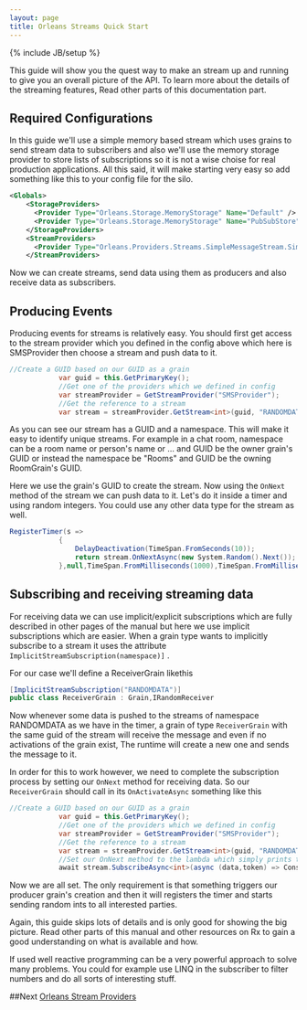 ```yaml
---
layout: page
title: Orleans Streams Quick Start
---
```

{% include JB/setup %}

This guide will show you the quest way to make an stream up and running to give you an overall picture of the API. 
To learn more about the details of the streaming features, Read other parts of this documentation part.

## Required Configurations

In this guide we'll use a simple memory based stream which uses grains to send stream data to subscribers and also we'll use the memory storage provider to store lists of subscriptions so it is not a wise choise for real production applications.
All this said, it will make starting very easy so add something like this to your config file for the silo.

``` xml
<Globals>
    <StorageProviders>
      <Provider Type="Orleans.Storage.MemoryStorage" Name="Default" />
      <Provider Type="Orleans.Storage.MemoryStorage" Name="PubSubStore" />
    </StorageProviders>
    <StreamProviders>
      <Provider Type="Orleans.Providers.Streams.SimpleMessageStream.SimpleMessageStreamProvider" Name="SMSProvider"/>
    </StreamProviders>
```

Now we can create streams, send data using them as producers and also receive data as subscribers.

## Producing Events
Producing events for streams is relatively easy. You should first get access to the stream provider which you defined in the config above which here is SMSProvider then choose a stream and push data to it.

``` csharp
//Create a GUID based on our GUID as a grain
            var guid = this.GetPrimaryKey();
            //Get one of the providers which we defined in config
            var streamProvider = GetStreamProvider("SMSProvider");
            //Get the reference to a stream
            var stream = streamProvider.GetStream<int>(guid, "RANDOMDATA");
```

As you can see our stream has a GUID and a namespace. This will make it easy to identify unique streams. For example in a chat room, namespace can be a room name or person's name or ... and GUID be the owner grain's GUID or instead the namespace be "Rooms" and GUID be the owning RoomGrain's GUID.

Here we use the grain's GUID to create the stream. Now using the `OnNext` method of the stream we can push data to it. Let's do it inside a timer and using random integers. You could use any other data type for the stream as well.

``` csharp
RegisterTimer(s =>
            {
                DelayDeactivation(TimeSpan.FromSeconds(10));
                return stream.OnNextAsync(new System.Random().Next());
            },null,TimeSpan.FromMilliseconds(1000),TimeSpan.FromMilliseconds(1000));
```

## Subscribing and receiving streaming data

For receiving data we can use implicit/explicit subscriptions which are fully described in other pages of the manual but here we use implicit subscriptions which are easier. When a grain type wants to implicitly subscribe to a stream it uses the attribute `ImplicitStreamSubscription(namespace)]` .

For our case we'll define a ReceiverGrain likethis

``` csharp
[ImplicitStreamSubscription("RANDOMDATA")]
public class ReceiverGrain : Grain,IRandomReceiver
```

Now whenever some data is pushed to the streams of namespace RANDOMDATA as we have in the timer, a grain of type `ReceiverGrain` with the same guid of the stream will receive the message and even if no activations of the grain exist, The runtime will create a new one and sends the message to it.

In order for this to work however, we need to complete the subscription process by setting our `OnNext` method for receiving data. So our `ReceiverGrain` should call in its `OnActivateAsync` something like this

``` csharp
//Create a GUID based on our GUID as a grain
            var guid = this.GetPrimaryKey();
            //Get one of the providers which we defined in config
            var streamProvider = GetStreamProvider("SMSProvider");
            //Get the reference to a stream
            var stream = streamProvider.GetStream<int>(guid, "RANDOMDATA");
            //Set our OnNext method to the lambda which simply prints the data, this doesn't make new subscriptions
            await stream.SubscribeAsync<int>(async (data,token) => Console.WriteLine(data));
```

Now we are all set. The only requirement is that something triggers our producer grain's creation and then it will registers the timer and starts sending random ints to all interested parties.

Again, this guide skips lots of details and is only good for showing the big picture. Read other parts of this manual and other resources on Rx to gain a good understanding on what is available and how.

 If used well reactive programming can be a very powerful approach to solve many problems.
You could for example use LINQ in the subscriber to filter numbers and do all sorts of interesting stuff.


##Next
[Orleans Stream Providers](Stream-Providers)
